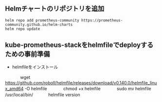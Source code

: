 ##  Helmチャートのリポジトリを追加<br>

    helm repo add prometheus-community https://prometheus-community.github.io/helm-charts
    helm repo update
    
##  kube-prometheus-stackをhelmfileでdeployするための事前準備<br>
+   helmfileをインストール

　　  　    wget https://github.com/roboll/helmfile/releases/download/v0.140.0/helmfile_linux_amd64 -O helmfile
　　  　    chmod +x helmfile
　　   　   sudo mv helmfile /usr/local/bin/
　　      　helmfile version
